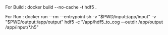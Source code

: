 For Build :
docker build --no-cache -t hdf5 .      

For Run :
docker run --rm --entrypoint sh -v "$PWD/input:/app/input" -v "$PWD/output:/app/output" hdf5 -c "/app/hdf5_to_cog --outdir /app/output /app/input/*.h5"